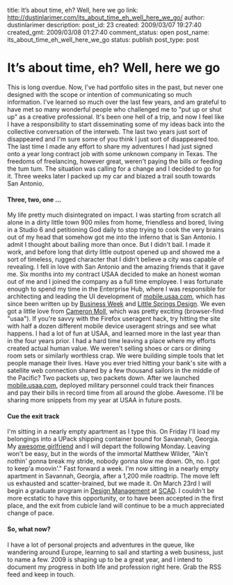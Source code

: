 title: It’s about time, eh?  Well, here we go
link: http://dustinlarimer.com/its_about_time_eh_well_here_we_go/
author: dustinlarimer
description: 
post_id: 23
created: 2009/03/07 19:27:40
created_gmt: 2009/03/08 01:27:40
comment_status: open
post_name: its_about_time_eh_well_here_we_go
status: publish
post_type: post

# It’s about time, eh?  Well, here we go

This is long overdue. Now, I've had portfolio sites in the past, but never one designed with the scope or intention of communicating so much information. I've learned so much over the last few years, and am grateful to have met so many wonderful people who challenged me to "put up or shut up" as a creative professional. It's been one hell of a trip, and now I feel like I have a responsibility to start disseminating some of my ideas back into the collective conversation of the interweb. The last two years just sort of disappeared and I'm sure some of you think I just sort of disappeared too. The last time I made any effort to share my adventures I had just signed onto a year long contract job with some unknown company in Texas. The freedoms of freelancing, however great, weren't paying the bills or feeding the tum tum. The situation was calling for a change and I decided to go for it. Three weeks later I packed up my car and blazed a trail south towards San Antonio. 

#### Three, two, one ...

My life pretty much disintegrated on impact. I was starting from scratch all alone in a dirty little town 900 miles from home, friendless and bored, living in a Studio 6 and petitioning God daily to stop trying to cook the very brains out of my head that somehow got me into the inferno that is San Antonio. I admit I thought about bailing more than once. But I didn't bail. I made it work, and before long that dirty little outpost opened up and showed me a sort of timeless, rugged character that I didn't believe a city was capable of revealing. I fell in love with San Antonio and the amazing friends that it gave me. Six months into my contract USAA decided to make an honest woman out of me and I joined the company as a full time employee. I was fortunate enough to spend my time in the Enterprise Hub, where I was responsible for architecting and leading the UI development of [mobile.usaa.com](http://mobile.usaa.com/), which has since been written up by [Business Week](http://www.businessweek.com/magazine/content/08_09/b4073048442931.htm) and [Little Springs Design](http://www.littlespringsdesign.com/blog/blog/2008/05/12/usaa-mobile/). We even got a little love from [Cameron Moll](http://www.cameronmoll.com/linkage/), which was pretty exciting (browser-find "usaa"). If you're savvy with the Firefox useragent hack, try hitting the site with half a dozen different mobile device useragent strings and see what happens. I had a lot of fun at USAA, and learned more in the last year than in the four years prior. I had a hard time leaving a place where my efforts created actual human value. We weren't selling shoes or cars or dining room sets or similarly worthless crap. We were building simple tools that let people manage their lives. Have you ever tried hitting your bank's site with a satellite web connection shared by a few thousand sailors in the middle of the Pacific? Two packets up, two packets down. After we launched [mobile.usaa.com](http://mobile.usaa.com/), deployed military personnel could track their finances and pay their bills in record time from all around the globe. Awesome. I'll be sharing more snippets from my year at USAA in future posts. 

#### Cue the exit track

I'm sitting in a nearly empty apartment as I type this. On Friday I'll load my belongings into a UPack shipping container bound for Savannah, Georgia. My [awesome girlfriend](http://www.sargologos.com) and I will depart the following Monday. Leaving won't be easy, but in the words of the immortal Matthew Wilder, "Ain't nothin' gonna break my stride, nobody gonna slow me down. Oh, no. I got to keep'a moovin'." Fast forward a week. I'm now sitting in a nearly empty apartment in Savannah, Georgia, after a 1,200 mile roadtrip. The move left us exhausted and scatter-brained, but we made it. On March 23rd I will begin a graduate program in [Design Management](http://scad.edu/design-management/) at [SCAD](http://www.scad.edu/). I couldn't be more ecstatic to have this opportunity, or to have been accepted in the first place, and the exit from cubicle land will continue to be a much appreciated change of pace. 

#### So, what now?

I have a lot of personal projects and adventures in the queue, like wandering around Europe, learning to sail and starting a web business, just to name a few. 2009 is shaping up to be a great year, and I intend to document my progress in both life and profession right here. Grab the RSS feed and keep in touch.